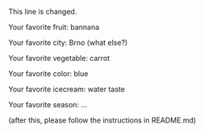 
This line is changed.



Your favorite fruit: bannana

Your favorite city: Brno (what else?)

Your favorite vegetable: carrot

Your favorite color: blue

Your favorite icecream: water taste

Your favorite season: ...


(after this, please follow the instructions in README.md)


